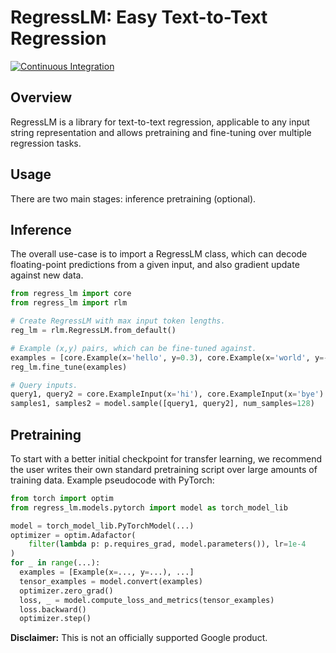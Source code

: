 # RegressLM: Easy Text-to-Text Regression
[![Continuous Integration](https://github.com/google-deepmind/regress_lm/actions/workflows/core_test.yml/badge.svg)](https://github.com/google-deepmind/regress_lm/actions?query=branch%3Amain)

## Overview
RegressLM is a library for text-to-text regression, applicable to any input
string representation and allows pretraining and fine-tuning over multiple
regression tasks.

## Usage
There are two main stages: inference pretraining (optional).

## Inference
The overall use-case is to import a RegressLM
class, which can decode floating-point predictions from a given input, and also
gradient update against new data.

```python
from regress_lm import core
from regress_lm import rlm

# Create RegressLM with max input token lengths.
reg_lm = rlm.RegressLM.from_default()

# Example (x,y) pairs, which can be fine-tuned against.
examples = [core.Example(x='hello', y=0.3), core.Example(x='world', y=-0.3)]
reg_lm.fine_tune(examples)

# Query inputs.
query1, query2 = core.ExampleInput(x='hi'), core.ExampleInput(x='bye')
samples1, samples2 = model.sample([query1, query2], num_samples=128)
```

## Pretraining
To start with a better initial checkpoint for transfer learning, we recommend
the user writes their own standard pretraining script over large amounts of
training data. Example pseudocode with PyTorch:

```python
from torch import optim
from regress_lm.models.pytorch import model as torch_model_lib

model = torch_model_lib.PyTorchModel(...)
optimizer = optim.Adafactor(
    filter(lambda p: p.requires_grad, model.parameters()), lr=1e-4
)
for _ in range(...):
  examples = [Example(x=..., y=...), ...]
  tensor_examples = model.convert(examples)
  optimizer.zero_grad()
  loss, _ = model.compute_loss_and_metrics(tensor_examples)
  loss.backward()
  optimizer.step()
```

**Disclaimer:** This is not an officially supported Google product.